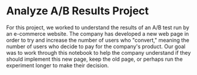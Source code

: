 # Analyze A/B Results Project
For this project, we worked to understand the results of an A/B test run by an e-commerce website. The company has developed a new web page in order to try and increase the number of users who "convert," meaning the number of users who decide to pay for the company's product. Our goal was to work through this notebook to help the company understand if they should implement this new page, keep the old page, or perhaps run the experiment longer to make their decision.

